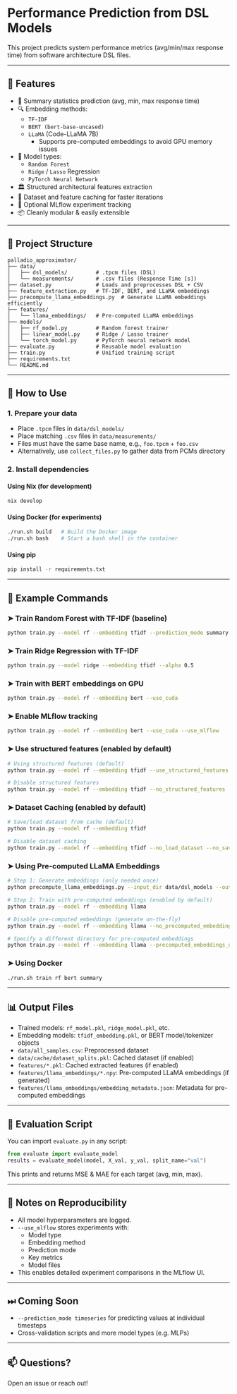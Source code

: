 # Performance Prediction from DSL Models

This project predicts system performance metrics (avg/min/max response time) from software architecture DSL files.

---

## 🔧 Features

- 🧾 Summary statistics prediction (avg, min, max response time)
- 🔍 Embedding methods:
  - `TF-IDF`
  - `BERT (bert-base-uncased)`
  - `LLaMA` (Code-LLaMA 7B)
    - Supports pre-computed embeddings to avoid GPU memory issues
- 🧠 Model types:
  - `Random Forest`
  - `Ridge` / `Lasso` Regression
  - `PyTorch Neural Network`
- 🏛️ Structured architectural features extraction
- 🔄 Dataset and feature caching for faster iterations
- 🔁 Optional MLflow experiment tracking
- 📦 Cleanly modular & easily extensible

---

## 📁 Project Structure
```
palladio_approximator/
├── data/
│   ├── dsl_models/         # .tpcm files (DSL)
│   └── measurements/       # .csv files (Response Time [s])
├── dataset.py              # Loads and preprocesses DSL + CSV
├── feature_extraction.py   # TF-IDF, BERT, and LLaMA embeddings
├── precompute_llama_embeddings.py  # Generate LLaMA embeddings efficiently
├── features/
│   └── llama_embeddings/   # Pre-computed LLaMA embeddings
├── models/
│   ├── rf_model.py         # Random forest trainer
│   ├── linear_model.py     # Ridge / Lasso trainer
│   └── torch_model.py      # PyTorch neural network model
├── evaluate.py             # Reusable model evaluation
├── train.py                # Unified training script
├── requirements.txt
└── README.md
```

---

## 🚀 How to Use

### 1. Prepare your data
- Place `.tpcm` files in `data/dsl_models/`
- Place matching `.csv` files in `data/measurements/`
- Files must have the same base name, e.g., `foo.tpcm` + `foo.csv`
- Alternatively, use `collect_files.py` to gather data from PCMs directory

### 2. Install dependencies

#### Using Nix (for development)
```bash
nix develop
```

#### Using Docker (for experiments)
```bash
./run.sh build   # Build the Docker image
./run.sh bash    # Start a bash shell in the container
```

#### Using pip
```bash
pip install -r requirements.txt
```

---

## 🧪 Example Commands

### ➤ Train Random Forest with TF-IDF (baseline)
```bash
python train.py --model rf --embedding tfidf --prediction_mode summary
```

### ➤ Train Ridge Regression with TF-IDF
```bash
python train.py --model ridge --embedding tfidf --alpha 0.5
```

### ➤ Train with BERT embeddings on GPU
```bash
python train.py --model rf --embedding bert --use_cuda
```

### ➤ Enable MLflow tracking
```bash
python train.py --model rf --embedding bert --use_cuda --use_mlflow
```

### ➤ Use structured features (enabled by default)
```bash
# Using structured features (default)
python train.py --model rf --embedding tfidf --use_structured_features

# Disable structured features
python train.py --model rf --embedding tfidf --no_structured_features
```

### ➤ Dataset Caching (enabled by default)
```bash
# Save/load dataset from cache (default)
python train.py --model rf --embedding tfidf

# Disable dataset caching
python train.py --model rf --embedding tfidf --no_load_dataset --no_save_dataset
```

### ➤ Using Pre-computed LLaMA Embeddings
```bash
# Step 1: Generate embeddings (only needed once)
python precompute_llama_embeddings.py --input_dir data/dsl_models --output_dir features/llama_embeddings

# Step 2: Train with pre-computed embeddings (enabled by default)
python train.py --model rf --embedding llama

# Disable pre-computed embeddings (generate on-the-fly)
python train.py --model rf --embedding llama --no_precomputed_embeddings

# Specify a different directory for pre-computed embeddings
python train.py --model rf --embedding llama --precomputed_embeddings_dir my_custom_embeddings_dir
```

### ➤ Using Docker
```bash
./run.sh train rf bert summary
```

---

## 📊 Output Files
- Trained models: `rf_model.pkl`, `ridge_model.pkl`, etc.
- Embedding models: `tfidf_embedding.pkl`, or BERT model/tokenizer objects
- `data/all_samples.csv`: Preprocessed dataset
- `data/cache/dataset_splits.pkl`: Cached dataset (if enabled)
- `features/*.pkl`: Cached extracted features (if enabled)
- `features/llama_embeddings/*.npy`: Pre-computed LLaMA embeddings (if generated)
- `features/llama_embeddings/embedding_metadata.json`: Metadata for pre-computed embeddings

---

## 🔬 Evaluation Script

You can import `evaluate.py` in any script:
```python
from evaluate import evaluate_model
results = evaluate_model(model, X_val, y_val, split_name="val")
```
This prints and returns MSE & MAE for each target (avg, min, max).

---

## 📌 Notes on Reproducibility
- All model hyperparameters are logged.
- `--use_mlflow` stores experiments with:
  - Model type
  - Embedding method
  - Prediction mode
  - Key metrics
  - Model files
- This enables detailed experiment comparisons in the MLflow UI.

---

## ⏭ Coming Soon
- `--prediction_mode timeseries` for predicting values at individual timesteps
- Cross-validation scripts and more model types (e.g. MLPs)

---

## 📫 Questions?
Open an issue or reach out!